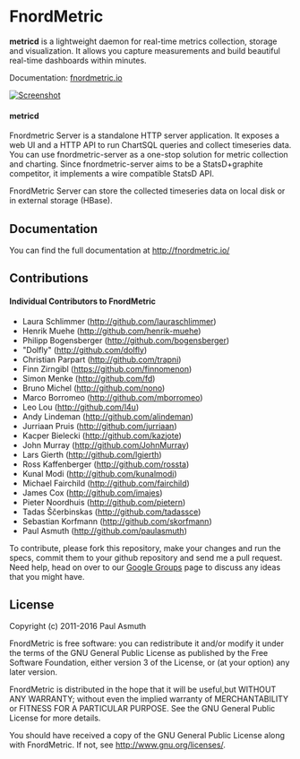 FnordMetric
===========

**metricd** is a lightweight daemon for real-time metrics collection, storage
and visualization. It allows you capture measurements and build beautiful
real-time dashboards within minutes.

Documentation: [fnordmetric.io](http://fnordmetric.io/)

[ ![Screenshot](https://raw.githubusercontent.com/paulasmuth/fnordmetric/master/fnordmetric-doc/web/assets/img/fnordmetric_server_screen1.png) ](http://github.com/paulasmuth/fnordmetric)


#### metricd

Fnordmetric Server is a standalone HTTP server application. It exposes a web UI
and a HTTP API to run ChartSQL queries and collect timeseries data. You can use
fnordmetric-server as a one-stop solution for metric collection and charting.
Since fnordmetric-server aims to be a StatsD+graphite competitor, it implements
a wire compatible StatsD API.

FnordMetric Server can store the collected timeseries data on local disk or in
external storage (HBase).


Documentation
-------------

You can find the full documentation at http://fnordmetric.io/


Contributions
-------------

#### Individual Contributors to FnordMetric

+ Laura Schlimmer (http://github.com/lauraschlimmer)
+ Henrik Muehe (http://github.com/henrik-muehe)
+ Philipp Bogensberger (http://github.com/bogensberger)
+ "Dolfly" (http://github.com/dolfly)
+ Christian Parpart (http://github.com/trapni)
+ Finn Zirngibl (https://github.com/finnomenon)
+ Simon Menke (http://github.com/fd)
+ Bruno Michel (http://github.com/nono)
+ Marco Borromeo (http://github.com/mborromeo)
+ Leo Lou (http://github.com/l4u)
+ Andy Lindeman (http://github.com/alindeman)
+ Jurriaan Pruis (http://github.com/jurriaan)
+ Kacper Bielecki (http://github.com/kazjote)
+ John Murray (http://github.com/JohnMurray)
+ Lars Gierth (http://github.com/lgierth)
+ Ross Kaffenberger (http://github.com/rossta)
+ Kunal Modi (http://github.com/kunalmodi)
+ Michael Fairchild (http://github.com/fairchild)
+ James Cox (http://github.com/imajes)
+ Pieter Noordhuis (http://github.com/pietern)
+ Tadas Ščerbinskas (http://github.com/tadassce)
+ Sebastian Korfmann (http://github.com/skorfmann)
+ Paul Asmuth (http://github.com/paulasmuth)

To contribute, please fork this repository, make your changes and run the 
specs, commit them to your github repository and send me a pull request.
Need help, head on over to our [Google Groups][1]  page to discuss any ideas
that you might have.


License
-------

Copyright (c) 2011-2016 Paul Asmuth

FnordMetric is free software: you can redistribute it and/or modify it under
the terms of the GNU General Public License as published by the Free Software
Foundation, either version 3 of the License, or (at your option) any later
version.

FnordMetric is distributed in the hope that it will be useful,but WITHOUT ANY
WARRANTY; without even the implied warranty of MERCHANTABILITY or FITNESS FOR A
PARTICULAR PURPOSE. See the GNU General Public License for more details.

You should have received a copy of the GNU General Public License along with
FnordMetric. If not, see <http://www.gnu.org/licenses/>.


  [1]: http://groups.google.com/group/fnordmetric
  [2]: http://www.screenr.com/KiJs
  [3]: https://secure.travis-ci.org/paulasmuth/fnordmetric.png
  [4]: http://travis-ci.org/paulasmuth/fnordmetric
